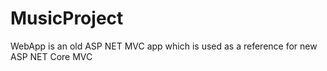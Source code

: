 # MusicProject

WebApp is an old ASP NET MVC app which is used as a reference for new ASP NET Core MVC
